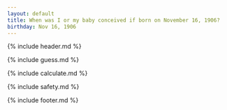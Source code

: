 ```yaml
---
layout: default
title: When was I or my baby conceived if born on November 16, 1906?
birthday: Nov 16, 1906
---
```


{% include header.md %}

{% include guess.md %}

{% include calculate.md %}

{% include safety.md %}

{% include footer.md %}



